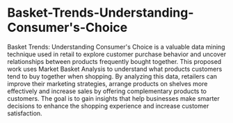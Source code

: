 # Basket-Trends-Understanding-Consumer's-Choice

Basket Trends: Understanding Consumer's Choice is a valuable data mining technique used in retail to explore customer purchase behavior and uncover relationships 
between products frequently bought together. This proposed work uses Market Basket Analysis to understand what products customers tend to buy together when shopping. 
By analyzing this data, retailers can improve their marketing strategies, arrange products on shelves more effectively and increase sales by offering complementary 
products to customers. The goal is to gain insights that help businesses make smarter decisions to enhance the shopping experience and increase customer satisfaction.

